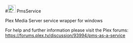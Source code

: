 #<img src="PlexService/PlexService.ico" alt="Plex Service" width="25" height="25" style="width:25px;height:25px"> PmsService

Plex Media Server service wrapper for windows

For help and further information please visit the Plex forums:
https://forums.plex.tv/discussion/93994/pms-as-a-service
